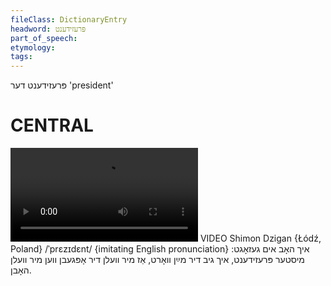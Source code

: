 ```yaml
---
fileClass: DictionaryEntry
headword: פּרעזידענט
part_of_speech: 
etymology: 
tags: 
---
```

פּרעזידענט
דער
'president'

CENTRAL
========

![](https://ia801508.us.archive.org/24/items/FilmLexicon/Dzigan-IkhHobImGezogt-MisterPrezidentIkhGebnDirMaynVortAzMirVelnDirOpgebnVenMirVelnHobn.mp4)
VIDEO Shimon Dzigan {Łódź, Poland}
/ˈprɛzɪdɛnt/ {imitating English pronunciation}
איך האָב אים געזאָגט: מיסטער פּרעזידענט, איך גיב דיר מײַן וואָרט, אַז מיר וועלן דיר אָפּגעבן ווען מיר וועלן האָבן.
